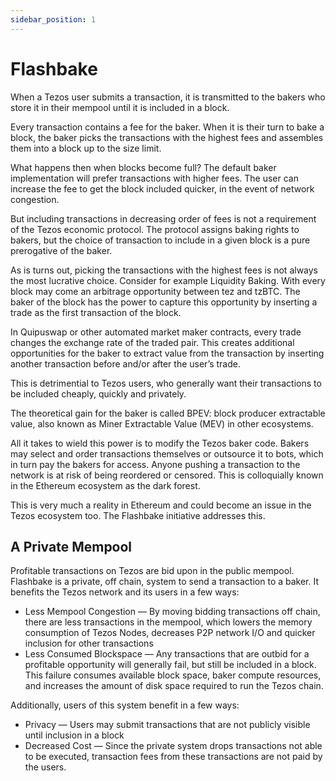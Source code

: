 ```yaml
---
sidebar_position: 1
---
```


# Flashbake

When a Tezos user submits a transaction, it is transmitted to the bakers who store it in their mempool until it is included in a block.

Every transaction contains a fee for the baker. When it is their turn to bake a block, the baker picks the transactions with the highest fees and assembles them into a block up to the size limit.

What happens then when blocks become full? The default baker implementation will prefer transactions with higher fees. The user can increase the fee to get the block included quicker, in the event of network congestion.

But including transactions in decreasing order of fees is not a requirement of the Tezos economic protocol. The protocol assigns baking rights to bakers, but the choice of transaction to include in a given block is a pure prerogative of the baker.

As is turns out, picking the transactions with the highest fees is not always the most lucrative choice. Consider for example Liquidity Baking. With every block may come an arbitrage opportunity between tez and tzBTC. The baker of the block has the power to capture this opportunity by inserting a trade as the first transaction of the block.

In Quipuswap or other automated market maker contracts, every trade changes the exchange rate of the traded pair. This creates additional opportunities for the baker to extract value from the transaction by inserting another transaction before and/or after the user’s trade.

This is detrimential to Tezos users, who generally want their transactions to be included cheaply, quickly and privately.

The theoretical gain for the baker is called BPEV: block producer extractable value, also known as Miner Extractable Value (MEV) in other ecosystems.

All it takes to wield this power is to modify the Tezos baker code. Bakers may select and order transactions themselves or outsource it to bots, which in turn pay the bakers for access. Anyone pushing a transaction to the network is at risk of being reordered or censored. This is colloquially known in the Ethereum ecosystem as the dark forest.

This is very much a reality in Ethereum and could become an issue in the Tezos ecosystem too. The Flashbake initiative addresses this.

## A Private Mempool

Profitable transactions on Tezos are bid upon in the public mempool. Flashbake is a private, off chain, system to send a transaction to a baker. It benefits the Tezos network and its users in a few ways:

* Less Mempool Congestion — By moving bidding transactions off chain, there are less transactions in the mempool, which lowers the memory consumption of Tezos Nodes, decreases P2P network I/O and quicker inclusion for other transactions
* Less Consumed Blockspace — Any transactions that are outbid for a profitable opportunity will generally fail, but still be included in a block. This failure consumes available block space, baker compute resources, and increases the amount of disk space required to run the Tezos chain.

Additionally, users of this system benefit in a few ways:

* Privacy — Users may submit transactions that are not publicly visible until inclusion in a block
* Decreased Cost — Since the private system drops transactions not able to be executed, transaction fees from these transactions are not paid by the users.
